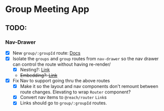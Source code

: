 # Group Meeting App

## TODO:

### Nav-Drawer

- [x] New `group/:groupId` route: [Docs](https://reach.tech/router/example/url-params)
- [x] Isolate the `groups` and `group` routes from `nav-drawer` so the nav drawer can control the route without having re-render/
  - [x] Nesting?: [Link](https://reach.tech/router/example/nested-routes)
  - ~~Embedding?: [Link](https://reach.tech/router/example/embedded-routers)~~
- [x] Fix Nav to support going thru the above routes
  - [x] Make it so the layout and nav components don't remount between route changes. Elevating to wrap `Router` component?
  - [x] Convert nav items to `@reach/router` `Link`s
  - [x] Links should go to `group/:groupId` routes.
